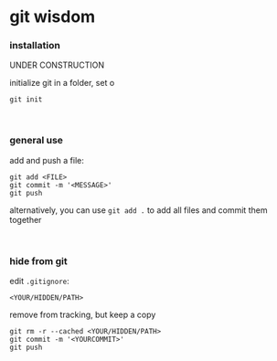 # git wisdom

### installation
UNDER CONSTRUCTION

initialize git in a folder, set o
```
git init
```

<br />

### general use

add and push a file:
```
git add <FILE>
git commit -m '<MESSAGE>'
git push
```
alternatively, you can use `git add .` to add all files and commit them together

<br />

### hide from git
edit `.gitignore`:
```
<YOUR/HIDDEN/PATH>
```

remove from tracking, but keep a copy
```
git rm -r --cached <YOUR/HIDDEN/PATH>
git commit -m '<YOURCOMMIT>'
git push
```


